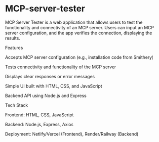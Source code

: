 ﻿# MCP-server-tester


 MCP Server Tester is a web application that allows users to test the functionality and connectivity of an MCP server. Users can input an MCP server configuration, and the app verifies the connection, displaying the results.

Features

Accepts MCP server configuration (e.g., installation code from Smithery)

Tests connectivity and functionality of the MCP server

Displays clear responses or error messages

Simple UI built with HTML, CSS, and JavaScript

Backend API using Node.js and Express

Tech Stack

Frontend: HTML, CSS, JavaScript

Backend: Node.js, Express, Axios

Deployment: Netlify/Vercel (Frontend), Render/Railway (Backend)


